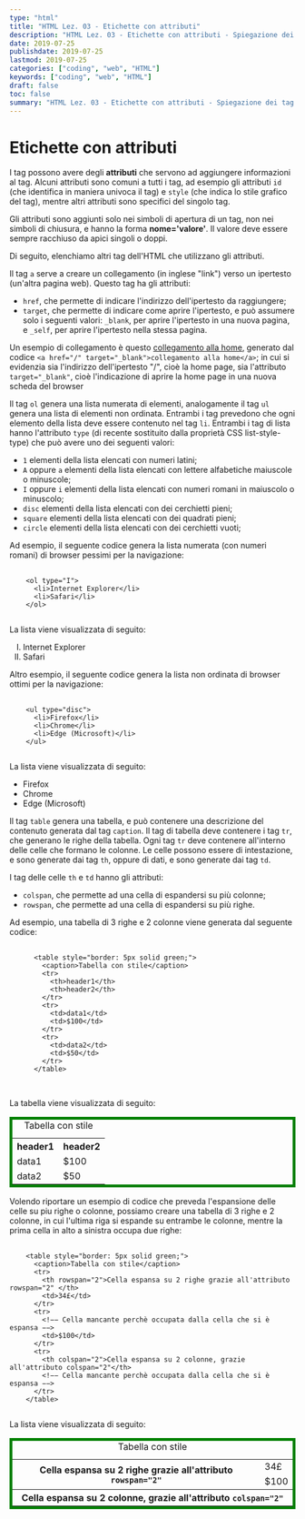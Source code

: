 ```yaml
---
type: "html"
title: "HTML Lez. 03 - Etichette con attributi"
description: "HTML Lez. 03 - Etichette con attributi - Spiegazione dei tag che fanno uso di attributi"
date: 2019-07-25
publishdate: 2019-07-25
lastmod: 2019-07-25
categories: ["coding", "web", "HTML"]
keywords: ["coding", "web", "HTML"]
draft: false
toc: false
summary: "HTML Lez. 03 - Etichette con attributi - Spiegazione dei tag che fanno uso di attributi"
---
```


<h1>Etichette con attributi</h1>

<p>I tag possono avere degli <strong>attributi</strong> che servono ad aggiungere informazioni al tag. Alcuni attributi sono comuni a tutti i tag, ad esempio gli attributi <code>id</code> (che identifica in maniera univoca il tag) e <code>style</code> (che indica lo stile grafico del tag), mentre altri attributi sono specifici del singolo tag.</p>

<p>Gli attributi sono aggiunti solo nei simboli di apertura di un tag, non nei simboli di chiusura, e hanno la forma <strong>nome='valore'</strong>. Il valore deve essere sempre racchiuso da apici singoli o doppi.</p>

<p>Di seguito, elenchiamo altri tag dell'HTML che utilizzano gli attributi.</p>

<p>Il tag <code>a</code> serve a creare un collegamento (in inglese "link") verso un ipertesto (un'altra pagina web). Questo tag ha gli attributi:</p>
<ul>
  <li><code>href</code>, che permette di indicare l'indirizzo dell'ipertesto da raggiungere;</li>
  <li><code>target</code>, che permette di indicare come aprire l'ipertesto, e può assumere solo i seguenti valori: <code>&#95;blank</code>, per aprire l'ipertesto in una nuova pagina, e <code>&#95;self</code>, per aprire l'ipertesto nella stessa pagina.</li>
</ul>

<p>Un esempio di collegamento è questo <a href="/" target="&#95;blank">collegamento alla home</a>, generato dal codice <code>&lt;a href="/" target="&#95;blank"&gt;collegamento alla home&lt;/a&gt;</code>; in cui si evidenzia sia l'indirizzo dell'ipertesto "/", cioè la home page, sia l'attributo <code>target="&#95;blank"</code>, cioè l'indicazione di aprire la home page in una nuova scheda del browser</p>

<p>Il tag <code>ol</code> genera una lista numerata di elementi, analogamente il tag <code>ul</code> genera una lista di elementi non ordinata. Entrambi i tag prevedono che ogni elemento della lista  deve essere contenuto nel tag <code>li</code>. Entrambi i tag di lista hanno l'attributo <code>type</code> (di recente sostituito dalla proprietà CSS list-style-type) che può avere uno dei seguenti valori:</p>
<ul>
  <li><code>1</code> elementi della lista elencati con numeri latini;</li>
  <li><code>A</code> oppure <code>a</code> elementi della lista elencati con lettere alfabetiche maiuscole o minuscole;</li>
  <li><code>I</code> oppure <code>i</code> elementi della lista elencati con numeri romani in maiuscolo o minuscolo;</li>
  <li><code>disc</code> elementi della lista elencati con dei cerchietti pieni;</li>
  <li><code>square</code> elementi della lista elencati con dei quadrati pieni;</li>
  <li><code>circle</code> elementi della lista elencati con dei cerchietti vuoti;</li>
</ul>
<p>Ad esempio, il seguente codice genera la lista numerata (con numeri romani) di browser pessimi per la navigazione:</p>
<pre>
  <code class="html">
    &lt;ol type="I"&gt;
      &lt;li&gt;Internet Explorer&lt;/li&gt;
      &lt;li&gt;Safari&lt;/li&gt;
    &lt;/ol&gt;
  </code>
</pre>

<p>La lista viene visualizzata di seguito:</p>
<ol type="I">
  <li>Internet Explorer</li>
  <li>Safari</li>
</ol>

<p>Altro esempio, il seguente codice genera la lista non ordinata di browser ottimi per la navigazione:</p>
<pre>
  <code class="html">
    &lt;ul type="disc"&gt;
      &lt;li&gt;Firefox&lt;/li&gt;
      &lt;li&gt;Chrome&lt;/li&gt;
      &lt;li&gt;Edge (Microsoft)&lt;/li&gt;
    &lt;/ul&gt;
  </code>
</pre>

<p>La lista viene visualizzata di seguito:</p>
<ul type="disc">
  <li>Firefox</li>
  <li>Chrome</li>
  <li>Edge (Microsoft)</li>
</ul>

<p>Il tag <code>table</code> genera una tabella, e può contenere una descrizione del contenuto generata dal tag <code>caption</code>. Il tag di tabella deve contenere i tag <code>tr</code>, che generano le righe della tabella. Ogni tag <code>tr</code> deve contenere all'interno delle celle che formano le colonne. Le celle possono essere di intestazione, e sono generate dai tag <code>th</code>, oppure di dati, e sono generate dai tag <code>td</code>.</p>
<p>I tag delle celle <code>th</code> e <code>td</code> hanno gli attributi:</p>
<ul>
  <li><code>colspan</code>, che permette ad una cella di espandersi su più colonne;</li>
  <li><code>rowspan</code>, che permette ad una cella di espandersi su più righe.</li>
</ul>

<p>Ad esempio, una tabella di 3 righe e 2 colonne viene generata dal seguente codice:</p>
  <pre>
    <code class="html">
      &lt;table style="border: 5px solid green;"&gt;
        &lt;caption&gt;Tabella con stile&lt;/caption&gt;
        &lt;tr&gt;
          &lt;th&gt;header1&lt;/th&gt;
          &lt;th&gt;header2&lt;/th&gt;
        &lt;/tr&gt;
        &lt;tr&gt;
          &lt;td&gt;data1&lt;/td&gt;
          &lt;td&gt;$100&lt;/td&gt;
        &lt;/tr&gt;
        &lt;tr&gt;
          &lt;td&gt;data2&lt;/td&gt;
          &lt;td&gt;$50&lt;/td&gt;
        &lt;/tr&gt;
      &lt;/table&gt;
    </code>
  </pre>

  <p>La tabella viene visualizzata di seguito:</p>
  <table style="border: 5px solid green;">
    <caption>Tabella con stile</caption>
    <tr>
      <th>header1</th>
      <th>header2</th>
    </tr>
    <tr>
      <td>data1</td>
      <td>$100</td>
    </tr>
    <tr>
      <td>data2</td>
      <td>$50</td>
    </tr>
  </table>

<p>Volendo riportare un esempio di codice che preveda l'espansione delle celle su piu righe o colonne, possiamo creare una tabella di 3 righe e 2 colonne, in cui l'ultima riga si espande su entrambe le colonne, mentre la prima cella in alto a sinistra occupa due righe:</p>
<pre>
  <code class="html">
    &lt;table style="border: 5px solid green;"&gt;
      &lt;caption&gt;Tabella con stile&lt;/caption&gt;
      &lt;tr&gt;
        &lt;th rowspan="2"&gt;Cella espansa su 2 righe grazie all'attributo rowspan="2" &lt;/th&gt;
        &lt;td&gt;34£&lt;/td&gt;
      &lt;/tr&gt;
      &lt;tr&gt;
        &lt;!&minus;&minus; Cella mancante perchè occupata dalla cella che si è espansa &minus;&minus;&gt;
        &lt;td&gt;$100&lt;/td&gt;
      &lt;/tr&gt;
      &lt;tr&gt;
        &lt;th colspan="2"&gt;Cella espansa su 2 colonne, grazie all'attributo colspan="2"&lt;/th&gt;
        &lt;!&minus;&minus; Cella mancante perchè occupata dalla cella che si è espansa &minus;&minus;&gt;
      &lt;/tr&gt;
    &lt;/table&gt;
  </code>
</pre>

<p>La lista viene visualizzata di seguito:</p>
<table style="border: 5px solid green;">
  <caption>Tabella con stile</caption>
  <tr>
      <th rowspan="2">Cella espansa su 2 righe grazie all'attributo <code>rowspan="2"</code></th>
      <td>34£</td>
  </tr>
  <tr>
      <!-- Cella mancante perchè occupata dalla cella che si è espansa -->
      <td>$100</td>
  </tr>
  <tr>
      <th colspan="2">Cella espansa su 2 colonne, grazie all'attributo <code>colspan="2"</code> </th>
      <!-- Cella mancante perchè occupata dalla cella che si è espansa -->
  </tr>
</table>
